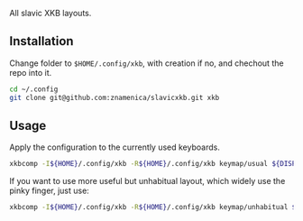 All slavic XKB layouts.

## Installation
   
Change folder to ```$HOME/.config/xkb```, with creation if no, and chechout the repo into it.

```sh
cd ~/.config
git clone git@github.com:znamenica/slavicxkb.git xkb
```

## Usage

Apply the configuration to the currently used keyboards.

```sh
xkbcomp -I${HOME}/.config/xkb -R${HOME}/.config/xkb keymap/usual ${DISPLAY}
```

If you want to use more useful but unhabitual layout, which widely use the pinky finger, just use:

```sh
xkbcomp -I${HOME}/.config/xkb -R${HOME}/.config/xkb keymap/unhabitual ${DISPLAY}
```
